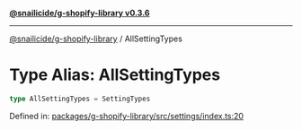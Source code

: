 [**@snailicide/g-shopify-library v0.3.6**](../README.md)

---

[@snailicide/g-shopify-library](../README.md) / AllSettingTypes

# Type Alias: AllSettingTypes

```ts
type AllSettingTypes = SettingTypes
```

Defined in:
[packages/g-shopify-library/src/settings/index.ts:20](https://github.com/gbtunney/snailicide-monorepo/blob/master/packages/g-shopify-library/src/settings/index.ts#L20)
